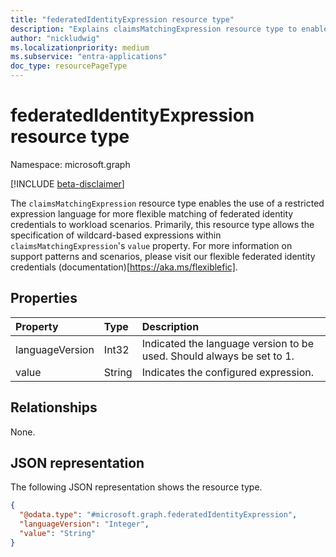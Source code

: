 ```yaml
---
title: "federatedIdentityExpression resource type"
description: "Explains claimsMatchingExpression resource type to enable Flexible FIC matching"
author: "nickludwig"
ms.localizationpriority: medium
ms.subservice: "entra-applications"
doc_type: resourcePageType
---
```


# federatedIdentityExpression resource type

Namespace: microsoft.graph

[!INCLUDE [beta-disclaimer](../../includes/beta-disclaimer.md)]

The `claimsMatchingExpression` resource type enables the use of a restricted expression language for more flexible matching of federated identity credentials to workload scenarios. Primarily, this resource type allows the specification of wildcard-based expressions within `claimsMatchingExpression`'s `value` property. For more information on support patterns and scenarios, please visit our flexible federated identity credentials (documentation)[https://aka.ms/flexiblefic].  


## Properties
|Property|Type|Description|
|:---|:---|:---|
|languageVersion|Int32|Indicated the language version to be used. Should always be set to 1.|
|value|String|Indicates the configured expression.|

## Relationships
None.

## JSON representation
The following JSON representation shows the resource type.
<!-- {
  "blockType": "resource",
  "@odata.type": "microsoft.graph.federatedIdentityExpression"
}
-->
``` json
{
  "@odata.type": "#microsoft.graph.federatedIdentityExpression",
  "languageVersion": "Integer",
  "value": "String"
}
```